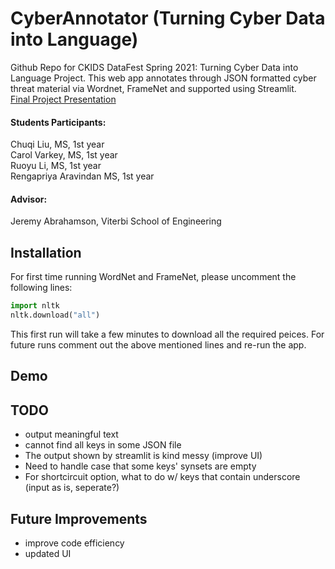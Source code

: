# CyberAnnotator (Turning Cyber Data into Language)

Github Repo for CKIDS DataFest Spring 2021: Turning Cyber Data into Language Project. This web app annotates through JSON formatted cyber threat material via Wordnet, FrameNet and supported using Streamlit. 
</br>
[Final Project Presentation](https://docs.google.com/presentation/d/1mhpxF4cnY0QpxWW-K0TgMlsAKG_97fRDCA9gQ81c2Ho/edit?usp=sharing)


#### Students Participants: 
Chuqi Liu, MS, 1st year
</br>
Carol Varkey, MS, 1st year
</br>
Ruoyu Li, MS, 1st year
</br>
Rengapriya Aravindan MS, 1st year
</br>

#### Advisor: 
Jeremy Abrahamson, Viterbi School of Engineering

## Installation 
For first time running WordNet and FrameNet, please uncomment the following lines:
```python
import nltk
nltk.download("all")
```
This first run will take a few minutes to download all the required peices. For future runs comment out the above mentioned lines and re-run the app. 

## Demo


## TODO
- output meaningful text
- cannot find all keys in some JSON file
- The output shown by streamlit is kind messy (improve UI)
- Need to handle case that some keys' synsets are empty
- For shortcircuit option, what to do w/ keys that contain underscore (input as is, seperate?)

## Future Improvements
- improve code efficiency
- updated UI
